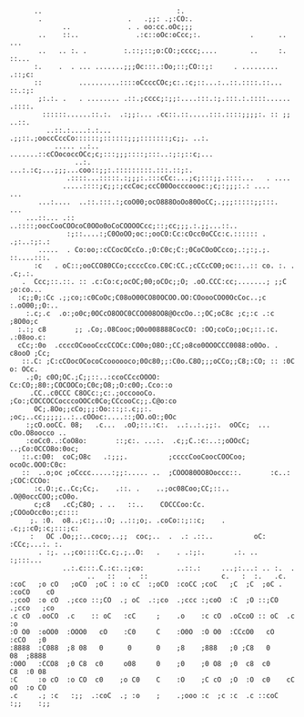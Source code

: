 <pre><code>
      ..                                 :.
       .                     .   .;;: .;:CO:.
             ..              . . oo:cc.oOc;;;
       ..    ::..              .:c::oOc:oCcc;:.            .      .. ...
       ..   .. :. .         :.::;::;o:CO:;cccc;....        ..     :.   ::...
      :.    .  . ... .......;;;Oc:::.:Oo;::;CO::;:     . .........     .::;c:
      ::         ..........::::oCcccCOc;c:.:c;::...:..::.::::.::...    ::.:;:
       ;:.:. .   . ........ .::.;cccc;:;;:....:::.:;.:::.:.::::......  .::::.
        ::::::......::.:.  .:;;:... .cc::.::.....:::.::::;;;;:. :: ;;   ..::.
         ..::.:....:.:...  .;;::.;ooccCccCo::::::;::::::;;;:::::::;c;;. ..:.
           ..... ..:..  .......::cCOococcOCc;c;:::;;;::::;:::..:;:;::c;...
                ..:.      ...:.:c;...;;;...coo::;;:.:::::::::.:::.::;:.
              .::::...:::::.:;;;:.:::cCc:...;c;:::;;.::::...   . ....
             .....::::;c;;:;ccCoc;ccC00Oocccoooc:;c;:;;;:.: ....    ...
       ...:....  ..::.:::.:;coO00;ocO888OoOo80OoCC;.;;;:::::;;:::.  ...
    ...::... .:: ..::::;oocCooCOOcoC0OOo0oCoCOOOOCcc;::;cc;;;.:.;;...::..
              :;::....:;C0OoOO;oc:;ooCO:Cc:cOcc0oCCc:c.:::::: . .;:..:;:.:
       .....  . Co:oo;:cCCocOCcCo.;O:C0c;C:;0CoCOoOCcco;.:;:;.;. ::....:::.
      :c   . oC::;ooCCO80CCo;ccccCco.C0C:CC.;cCCcCO0;oc::..:: co. :. . .c;.:.
   .  Ccc;::.::. :: .c:Co:c;ocOC;00;oCOc;;O; .oO.CCC:cc;.......; ;;C ;o:co...
  :c;;0;:Cc .;;co;:c0CoOc;C08oO00CO80OCOO.OO:COoooCOO0OcCoc..;c  :.oO00;;O:..
    :.c;.c  .o:;o0c;0OCcO8OOC0CCOO08OO8@OccOo.:;OC;oC8c ;c;:c .:c   ;8O0o;c
  :.:; c8       ;; .Co;.08Cooc;O0o008888CocCO: :OO;coCo;;oc;::.:c. .:08oo.c:
  cCc;:0o  .ccccOCoooCccCCOCc:CO0o;O8O:;CC;o8co0OOOCCC0088:o0Oo. . c8ooO ;Cc;
   ::.C: ;C:cCOocOCocoCcoooooco;0Oc80;;:C0o.C8O;;;oCCo;;C8;:CO; :: :0C o: OCc.
    .;O; c0O;OC.;C;;::..:ccoCCccOOOO: Cc:CO;;80:;COCOOCo;C0c;O8;;O:c0O;.Cco::o
     .CC..c0CCC C8OCc:;c:.;occoooCo. ;Co:;COCCOCCocccoOOCc0Co;CCcooCc;;.C@o:co
      OC;.8Oo;;cCo;;;:Oo:::;:.c;;:. ;oc;..cc;;;;;..:..cOOoc:....::;OO.oO:;0Oc
    :;cO.ooCC. 08;   .c...  .oO;::.:c:.  ..:..:.;;:.  oOCc;  ...  cOo.O8oocco ..
    :coCc0..:CoO8o:       ::;c:. ...:.  .c;;C.:c:..:;oOOcC;    ..;Co:OCCO8o:0oc;
   ::.c:O0:  coC;O8c   .:;;;.          ;ccccCooCoocCOOCoo;       ocoOc.OOO:C0c:
   ::  ..o;oc ;oCccc.....:;;:..... ..  ;COOO80OO8Ooccc::.       :c..: ;COC:CCOo:
      :c.O:;c..Cc;Cc;.    .::. .    ..;oc08Coo;CC;::..         .O@0occCOO;;cO0o.
      c;c8   .cC;C8O; . ..   ::..    COCCCoo:Cc.               ;COOoOcc0o:;c::::
     ;. :0.  o8..;c:;..:O; ..::;o;. .coCo::;::c;    .       .c;;:cO;:c;:::;c:
     :   OC .Oo;;:..coco;..;;  coc;..  .  .: .::..          oC:  :CCc;...:. :.
       . :;. ..;co::::Cc.c;.;..O:   .    . .:;:.       .:. ..      :;:::...
             ..:.c:::.C.:c:.:;co:        ..::.:     ...;:...: .. :.  .
                   ..   ::   .  ::                  c.   :  :.   .c.
:coC   ;o cO   ;oCO  ;oC : :o cC  :;oCO  :coCC ;coC   ;C  ;C  ;oC . :coCO    cO
.;coO  :o cO  .;cco ::;CO  .; oC  .:;co  .;ccc :;coO  :C  ;O ::;CO  .;cco   ;co
.c cO  .ooCO  .c    :: oC   :cC     ;    .o    :c cO  .oCcoO :: oC  .c     :o
:O O0  :oOO0  :OOO0   cO    :C0     C    :O0O  :O O0  :CCcO0   cO   :cCO   ;0
:8888  :C088  ;8 08   0      0      0    ;8    ;888   ;0 ;C8   0       08  ;8888
:O0O   :CCO8  ;0 C8  c0     o08     0    ;0    ;0 O8  ;0  c8  c0       C8  :0 08
:C     :o cO  :o CO  c0    ;o C0    C    :O    ;C cO  ;O  :O  c0    cC oO  :o CO
.c     .; :c   :;;  .:coC  .; :o    ;    .;ooo :c  ;c :c  .c ::coC   :;;    :;;
</code></pre>

